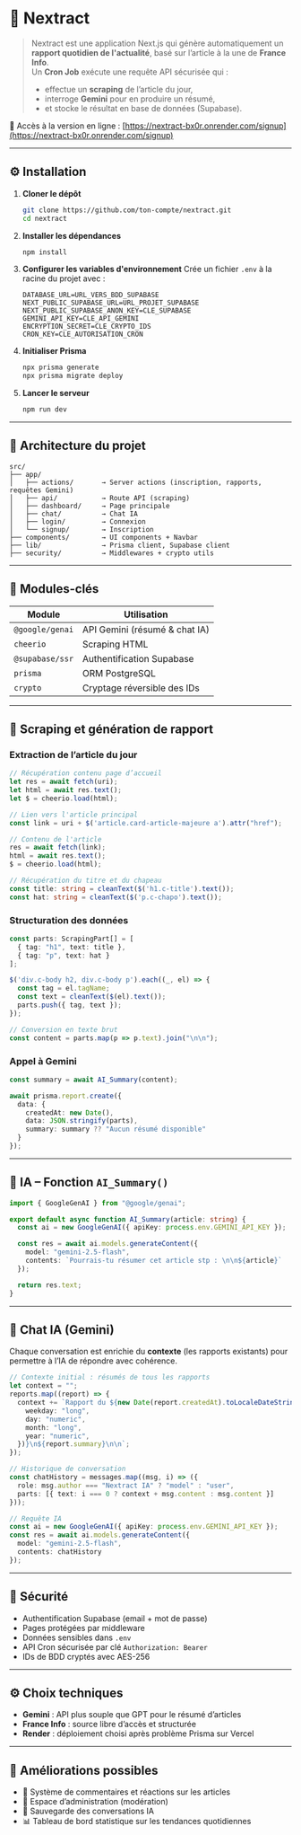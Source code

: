 # 🧠 Nextract

> Nextract est une application Next.js qui génère automatiquement un **rapport quotidien de l'actualité**, basé sur l’article à la une de **France Info**.  
> Un **Cron Job** exécute une requête API sécurisée qui :
> - effectue un **scraping** de l’article du jour,
> - interroge **Gemini** pour en produire un résumé,
> - et stocke le résultat en base de données (Supabase).

🔗 Accès à la version en ligne : [https://nextract-bx0r.onrender.com/signup](https://nextract-bx0r.onrender.com/signup)

---

## ⚙️ Installation

1. **Cloner le dépôt**
   ```bash
   git clone https://github.com/ton-compte/nextract.git
   cd nextract
   ```

2. **Installer les dépendances**
   ```bash
   npm install
   ```

3. **Configurer les variables d'environnement**
   Crée un fichier `.env` à la racine du projet avec :
   ```
   DATABASE_URL=URL_VERS_BDD_SUPABASE
   NEXT_PUBLIC_SUPABASE_URL=URL_PROJET_SUPABASE
   NEXT_PUBLIC_SUPABASE_ANON_KEY=CLE_SUPABASE
   GEMINI_API_KEY=CLE_API_GEMINI
   ENCRYPTION_SECRET=CLE_CRYPTO_IDS
   CRON_KEY=CLE_AUTORISATION_CRON
   ```

4. **Initialiser Prisma**
   ```bash
   npx prisma generate
   npx prisma migrate deploy
   ```

5. **Lancer le serveur**
   ```bash
   npm run dev
   ```

---

## 🧱 Architecture du projet

```
src/
├── app/
│   ├── actions/       → Server actions (inscription, rapports, requêtes Gemini)
│   ├── api/           → Route API (scraping)
│   ├── dashboard/     → Page principale
│   ├── chat/          → Chat IA
│   ├── login/         → Connexion
│   └── signup/        → Inscription
├── components/        → UI components + Navbar
├── lib/               → Prisma client, Supabase client
├── security/          → Middlewares + crypto utils
```

---

## 🧩 Modules-clés

| Module | Utilisation |
|---------|-------------|
| `@google/genai` | API Gemini (résumé & chat IA) |
| `cheerio` | Scraping HTML |
| `@supabase/ssr` | Authentification Supabase |
| `prisma` | ORM PostgreSQL |
| `crypto` | Cryptage réversible des IDs |

---

## 📰 Scraping et génération de rapport

### Extraction de l’article du jour

```ts
// Récupération contenu page d’accueil
let res = await fetch(uri);
let html = await res.text();
let $ = cheerio.load(html);

// Lien vers l'article principal
const link = uri + $('article.card-article-majeure a').attr("href");

// Contenu de l'article
res = await fetch(link);
html = await res.text();
$ = cheerio.load(html);

// Récupération du titre et du chapeau
const title: string = cleanText($('h1.c-title').text());
const hat: string = cleanText($('p.c-chapo').text());
```

### Structuration des données

```ts
const parts: ScrapingPart[] = [
  { tag: "h1", text: title },
  { tag: "p", text: hat }
];

$('div.c-body h2, div.c-body p').each((_, el) => {
  const tag = el.tagName;
  const text = cleanText($(el).text());
  parts.push({ tag, text });
});

// Conversion en texte brut
const content = parts.map(p => p.text).join("\n\n");
```

### Appel à Gemini

```ts
const summary = await AI_Summary(content);

await prisma.report.create({
  data: {
    createdAt: new Date(),
    data: JSON.stringify(parts),
    summary: summary ?? "Aucun résumé disponible"
  }
});
```

---

## 🧠 IA – Fonction `AI_Summary()`

```ts
import { GoogleGenAI } from "@google/genai";

export default async function AI_Summary(article: string) {
  const ai = new GoogleGenAI({ apiKey: process.env.GEMINI_API_KEY });

  const res = await ai.models.generateContent({
    model: "gemini-2.5-flash",
    contents: `Pourrais-tu résumer cet article stp : \n\n${article}`
  });

  return res.text;
}
```

---

## 💬 Chat IA (Gemini)

Chaque conversation est enrichie du **contexte** (les rapports existants) pour permettre à l’IA de répondre avec cohérence.

```ts
// Contexte initial : résumés de tous les rapports
let context = "";
reports.map((report) => {
  context += `Rapport du ${new Date(report.createdAt).toLocaleDateString("fr-FR", {
    weekday: "long",
    day: "numeric",
    month: "long",
    year: "numeric",
  })}\n${report.summary}\n\n`;
});

// Historique de conversation
const chatHistory = messages.map((msg, i) => ({
  role: msg.author === "Nextract IA" ? "model" : "user",
  parts: [{ text: i === 0 ? context + msg.content : msg.content }]
}));

// Requête IA
const ai = new GoogleGenAI({ apiKey: process.env.GEMINI_API_KEY });
const res = await ai.models.generateContent({
  model: "gemini-2.5-flash",
  contents: chatHistory
});
```

---

## 🔐 Sécurité

- Authentification Supabase (email + mot de passe)
- Pages protégées par middleware
- Données sensibles dans `.env`
- API Cron sécurisée par clé `Authorization: Bearer`
- IDs de BDD cryptés avec AES-256

---

## ⚙️ Choix techniques

- **Gemini** : API plus souple que GPT pour le résumé d’articles
- **France Info** : source libre d’accès et structurée
- **Render** : déploiement choisi après problème Prisma sur Vercel

---

## 🚀 Améliorations possibles

- 💬 Système de commentaires et réactions sur les articles
- 👮 Espace d’administration (modération)
- 💾 Sauvegarde des conversations IA
- 📊 Tableau de bord statistique sur les tendances quotidiennes
